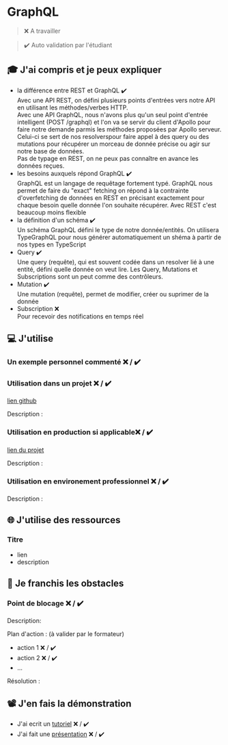 # GraphQL

> ❌ A travailler

> ✔️ Auto validation par l'étudiant

## 🎓 J'ai compris et je peux expliquer

- la différence entre REST et GraphQL ✔️ <br/>
  Avec une API REST, on défini plusieurs points d'entrées vers notre API en utilisant les méthodes/verbes HTTP.<br/>
  Avec une API GraphQL, nous n'avons plus qu'un seul point d'entrée intelligent (POST /graphql) et l'on va se servir du client d'Apollo pour faire notre demande parmis les méthodes proposées par Apollo serveur. Celui-ci se sert de nos resolverspour faire appel à des query ou des mutations pour récupérer un morceau de donnée précise ou agir sur notre base de données.<br />
  Pas de typage en REST, on ne peux pas connaître en avance les données reçues.
  <br/>
- les besoins auxquels répond GraphQL ✔️ <br/>
  GraphQL est un langage de requêtage fortement typé. GraphQL nous permet de faire du "exact" fetching on répond à la contrainte d'overfetching de données en REST en précisant exactement pour chaque besoin quelle donnée l'on souhaite récupérer.
  Avec REST c'est beaucoup moins flexible
  <br/>
- la définition d'un schéma ✔️ <br/>
  Un schéma GraphQL défini le type de notre donnée/entités. On utilisera TypeGraphQL pour nous générer automatiquement un shéma à partir de nos types en TypeScript
  <br/>
- Query ✔️ <br/>
  Une query (requête), qui est souvent codée dans un resolver lié à une entité, défini quelle donnée on veut lire. Les Query, Mutations et Subscriptions sont un peut comme des contrôleurs.
  <br/>
- Mutation ✔️ <br/>
  Une mutation (requête), permet de modifier, créer ou suprimer de la donnée
  <br/>
- Subscription ❌ <br/>
  Pour recevoir des notifications en temps réel
  <br/>

## 💻 J'utilise

### Un exemple personnel commenté ❌ / ✔️

### Utilisation dans un projet ❌ / ✔️

[lien github](...)

Description :

### Utilisation en production si applicable❌ / ✔️

[lien du projet](...)

Description :

### Utilisation en environement professionnel ❌ / ✔️

Description :

## 🌐 J'utilise des ressources

### Titre

- lien
- description

## 🚧 Je franchis les obstacles

### Point de blocage ❌ / ✔️

Description:

Plan d'action : (à valider par le formateur)

- action 1 ❌ / ✔️
- action 2 ❌ / ✔️
- ...

Résolution :

## 📽️ J'en fais la démonstration

- J'ai ecrit un [tutoriel](...) ❌ / ✔️
- J'ai fait une [présentation](...) ❌ / ✔️
